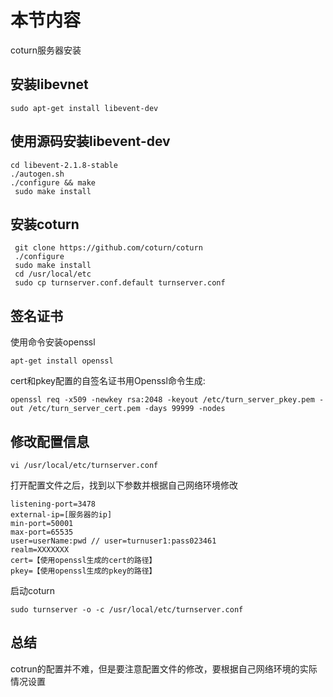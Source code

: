 # 本节内容
coturn服务器安装
## 安装libevnet

```
sudo apt‐get install libevent‐dev
```
## 使用源码安装libevent-dev

```
cd libevent‐2.1.8‐stable
./autogen.sh
./configure && make
 sudo make install
```
## 安装coturn

```
 git clone https://github.com/coturn/coturn
 ./configure
 sudo make install
 cd /usr/local/etc
 sudo cp turnserver.conf.default turnserver.conf
```
## 签名证书
使用命令安装openssl

```
apt-get install openssl 
```

cert和pkey配置的自签名证书用Openssl命令生成:

```
openssl req -x509 -newkey rsa:2048 -keyout /etc/turn_server_pkey.pem -out /etc/turn_server_cert.pem -days 99999 -nodes 
```
## 修改配置信息

```
vi /usr/local/etc/turnserver.conf
```
打开配置文件之后，找到以下参数并根据自己网络环境修改

```
listening‐port=3478
external‐ip=[服务器的ip]
min‐port=50001
max‐port=65535
user=userName:pwd // user=turnuser1:pass023461
realm=XXXXXXX
cert=【使用openssl生成的cert的路径】
pkey=【使用openssl生成的pkey的路径】
```
启动coturn

```
sudo turnserver ‐o ‐c /usr/local/etc/turnserver.conf
```
## 总结
cotrun的配置并不难，但是要注意配置文件的修改，要根据自己网络环境的实际情况设置